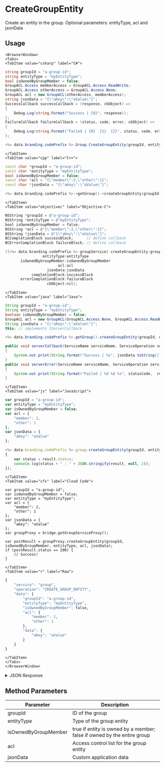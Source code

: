 # CreateGroupEntity

Create an entity in the group. Optional parameters: entityType, acl and jsonData

<PartialServop service_name="group" operation_name="CREATE_GROUP_ENTITY" />

## Usage

```mdx-code-block
<BrowserWindow>
<Tabs>
<TabItem value="csharp" label="C#">
```

```csharp
string groupId = "a-group-id";
string entityType = "myEntityType";
bool isOwnedByGroupMember = false;
GroupACL.Access memberAccess = GroupACL.Access.ReadWrite;
GroupACL.Access otherAccess = GroupACL.Access.None;
GroupACL acl = new GroupACL(otherAccess, memberAccess);
string jsonData = "{\"aKey\":\"aValue\"}";
SuccessCallback successCallback = (response, cbObject) =>
{
    Debug.Log(string.Format("Success | {0}", response));
};
FailureCallback failureCallback = (status, code, error, cbObject) =>
{
    Debug.Log(string.Format("Failed | {0}  {1}  {2}", status, code, error));
};

<%= data.branding.codePrefix %>.Group.CreateGroupEntity(groupId, entityType, isOwnedByGroupMember, acl, jsonData, successCallback, failureCallback);
```

```mdx-code-block
</TabItem>
<TabItem value="cpp" label="C++">
```

```cpp
const char *groupId = "a-group-id";
const char *entityType = "myEntityType";
bool isOwnedByGroupMember = false;
const char *acl = "{\"member\":2,\"other\":1}";
const char *jsonData = "{\"aKey\":\"aValue\"}";

<%= data.branding.codePrefix %>->getGroup()->createGroupEntity(groupId, entityType, isOwnedByGroupMember, acl, jsonData, this);
```

```mdx-code-block
</TabItem>
<TabItem value="objectivec" label="Objective-C">
```

```objectivec
NSString *groupId = @"a-group-id";
NSString *entityType = @"myEntityType";
bool isOwnedByGroupMember = false;
NSString *acl = @"{\"member\":2,\"other\":1}";
NSString *jsonData = @"{\"aKey\":\"aValue\"}";
BCCompletionBlock successBlock;      // define callback
BCErrorCompletionBlock failureBlock; // define callback

[[<%= data.branding.codePrefix %> groupService] createGroupEntity:groupId
                 entityType:entityType
       isOwnedByGroupMember:isOwnedByGroupMember
                        acl:acl
                   jsonData:jsonData
            completionBlock:successBlock
       errorCompletionBlock:failureBlock
                   cbObject:nil];
```

```mdx-code-block
</TabItem>
<TabItem value="java" label="Java">
```

```java
String groupId = "a-group-id";
String entityType = "myEntityType";
boolean isOwnedByGroupMember = false;
GroupACL acl = new GroupACL(GroupACL.Access.None, GroupACL.Access.ReadWrite);
String jsonData = "{\"aKey\":\"aValue\"}";
this; // implements IServerCallback

<%= data.branding.codePrefix %>.getGroup().createGroupEntity(groupId, entityType, isOwnedByGroupMember, acl, jsonData, this);

public void serverCallback(ServiceName serviceName, ServiceOperation serviceOperation, JSONObject jsonData)
{
    System.out.print(String.format("Success | %s", jsonData.toString()));
}
public void serverError(ServiceName serviceName, ServiceOperation serviceOperation, int statusCode, int reasonCode, String jsonError)
{
    System.out.print(String.format("Failed | %d %d %s", statusCode,  reasonCode, jsonError.toString()));
}
```

```mdx-code-block
</TabItem>
<TabItem value="js" label="JavaScript">
```

```javascript
var groupId = "a-group-id";
var entityType = "myEntityType";
var isOwnedByGroupMember = false;
var acl = {
    "member": 2,
    "other": 1
};
var jsonData = {
    "aKey": "aValue"
};

<%= data.branding.codePrefix %>.group.createGroupEntity(groupId, entityType, isOwnedByGroupMember, acl, jsonData, result =>
{
	var status = result.status;
	console.log(status + " : " + JSON.stringify(result, null, 2));
});
```

```mdx-code-block
</TabItem>
<TabItem value="cfs" label="Cloud Code">
```

```cfscript
var groupId = "a-group-id";
var isOwnedByGroupMember = false;
var entityType = "myEntityType";
var acl = {
    "member": 2,
    "other": 1
};
var jsonData = {
    "aKey": "aValue"
};
var groupProxy = bridge.getGroupServiceProxy();

var postResult = groupProxy.createGroupEntity(groupId, isOwnedByGroupMember, entityType, acl, jsonData);
if (postResult.status == 200) {
    // Success!
}
```

```mdx-code-block
</TabItem>
<TabItem value="r" label="Raw">
```

```r
{
	"service": "group",
	"operation": "CREATE_GROUP_ENTITY",
	"data": {
		"groupId": "a-group-id",
		"entityType": "myEntityType",
		"isOwnedByGroupMember": false,
		"acl": {
			"member": 2,
			"other": 1
		},
		"data": {
			"aKey": "aValue"
		}
	}
}
```

```mdx-code-block
</TabItem>
</Tabs>
</BrowserWindow>
```

<details>
<summary>JSON Response</summary>

```json
{
    "status": 200,
    "data": {
        "gameId": "20595",
        "groupId": "fee55a37-5e86-43e8-942e-06bcbe1b701e",
        "entityId": "91cfece7-debb-4698-ba6b-cd2cb432458d",
        "ownerId": null,
        "entityType": "BLUE",
        "createdAt": 1462812680359,
        "updatedAt": 1462812680359,
        "version": 1,
        "data": {},
        "acl": {
            "member": 2,
            "other": 1
        }
    }
}
```
</details>

## Method Parameters
Parameter | Description
--------- | -----------
groupId | ID of the group
entityType | Type of the group entity
isOwnedByGroupMember | true if entity is owned by a member; false if owned by the entire group
acl | Access control list for the group entity
jsonData | Custom application data


